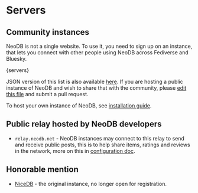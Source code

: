 # Servers


## Community instances

NeoDB is not a single website. To use it, you need to sign up on an instance, that lets you connect with other people using NeoDB across Fediverse and Bluesky.

{servers}

JSON version of this list is also available [here](servers.json). If you are hosting a public instance of NeoDB and wish to share that with the community, please [edit this file](https://github.com/neodb-social/neodb/edit/main/docs/servers.json) and submit a pull request.

To host your own instance of NeoDB, see [installation guide](install.md).


## Public relay hosted by NeoDB developers

 - `relay.neodb.net` - NeoDB instances may connect to this relay to send and receive public posts, this is to help share items, ratings and reviews in the network, more on this in [configuration doc](configuration.md).


## Honorable mention
 - [NiceDB](https://nicedb.org) - the original instance, no longer open for registration.
